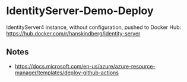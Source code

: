 # IdentityServer-Demo-Deploy

IdentityServer4 instance, without configuration, pushed to Docker Hub: https://hub.docker.com/r/hanskindberg/identity-server

## Notes

- https://docs.microsoft.com/en-us/azure/azure-resource-manager/templates/deploy-github-actions